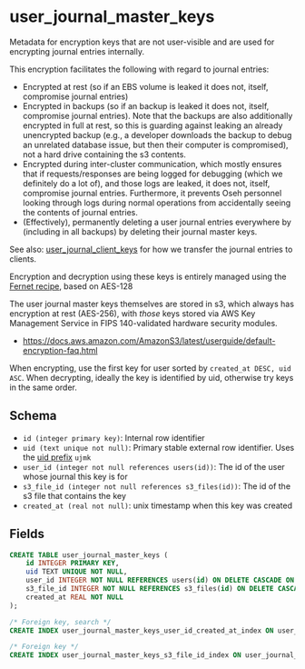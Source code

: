 # user_journal_master_keys

Metadata for encryption keys that are not user-visible and are used for encrypting
journal entries internally.

This encryption facilitates the following with regard to journal entries:

- Encrypted at rest (so if an EBS volume is leaked it does not, itself, compromise journal entries)
- Encrypted in backups (so if an backup is leaked it does not, itself,
  compromise journal entries). Note that the backups are also additionally
  encrypted in full at rest, so this is guarding against leaking an already
  unencrypted backup (e.g., a developer downloads the backup to debug an
  unrelated database issue, but then their computer is compromised), not a hard
  drive containing the s3 contents.
- Encrypted during inter-cluster communication, which mostly ensures that if requests/responses
  are being logged for debugging (which we definitely do a lot of), and those logs are leaked,
  it does not, itself, compromise journal entries. Furthermore, it prevents Oseh personnel looking
  through logs during normal operations from accidentally seeing the contents of journal entries.
- (Effectively), permanently deleting a user journal entries everywhere by (including in
  all backups) by deleting their journal master keys.

See also: [user_journal_client_keys](./user_journal_client_keys.md) for how we transfer
the journal entries to clients.

Encryption and decryption using these keys is entirely managed using the
[Fernet recipe](https://cryptography.io/en/latest/fernet/), based on AES-128

The user journal master keys themselves are stored in s3, which always has
encryption at rest (AES-256), with _those_ keys stored via AWS Key Management
Service in FIPS 140-validated hardware security modules.

- https://docs.aws.amazon.com/AmazonS3/latest/userguide/default-encryption-faq.html

When encrypting, use the first key for user sorted by `created_at DESC, uid ASC`. When
decrypting, ideally the key is identified by uid, otherwise try keys in the same order.

## Schema

- `id (integer primary key)`: Internal row identifier
- `uid (text unique not null)`: Primary stable external row identifier. Uses the
  [uid prefix](../uid_prefixes.md) `ujmk`
- `user_id (integer not null references users(id))`: The id of the user whose journal
  this key is for
- `s3_file_id (integer not null references s3_files(id))`: The id of the s3 file that
  contains the key
- `created_at (real not null)`: unix timestamp when this key was created

## Fields

```sql
CREATE TABLE user_journal_master_keys (
    id INTEGER PRIMARY KEY,
    uid TEXT UNIQUE NOT NULL,
    user_id INTEGER NOT NULL REFERENCES users(id) ON DELETE CASCADE ON UPDATE RESTRICT,
    s3_file_id INTEGER NOT NULL REFERENCES s3_files(id) ON DELETE CASCADE ON UPDATE RESTRICT,
    created_at REAL NOT NULL
);

/* Foreign key, search */
CREATE INDEX user_journal_master_keys_user_id_created_at_index ON user_journal_master_keys(user_id, created_at);

/* Foreign key */
CREATE INDEX user_journal_master_keys_s3_file_id_index ON user_journal_master_keys(s3_file_id);
```
